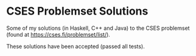 # CSES Problemset Solutions
Some of my solutions (in Haskell, C++ and Java) to the CSES problemset (found at https://cses.fi/problemset/list/).

These solutions have been accepted (passed all tests).
